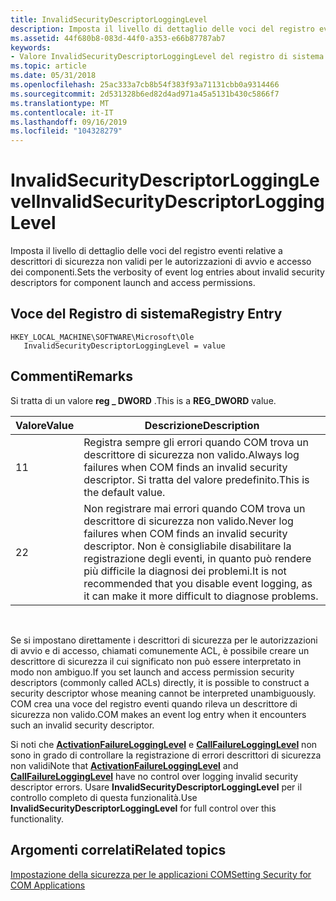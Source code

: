 ```yaml
---
title: InvalidSecurityDescriptorLoggingLevel
description: Imposta il livello di dettaglio delle voci del registro eventi relative a descrittori di sicurezza non validi per le autorizzazioni di avvio e accesso dei componenti.
ms.assetid: 44f680b8-083d-44f0-a353-e66b87787ab7
keywords:
- Valore InvalidSecurityDescriptorLoggingLevel del registro di sistema COM
ms.topic: article
ms.date: 05/31/2018
ms.openlocfilehash: 25ac333a7cb8b54f383f93a71131cbb0a9314466
ms.sourcegitcommit: 2d531328b6ed82d4ad971a45a5131b430c5866f7
ms.translationtype: MT
ms.contentlocale: it-IT
ms.lasthandoff: 09/16/2019
ms.locfileid: "104328279"
---
```

# <a name="invalidsecuritydescriptorlogginglevel"></a><span data-ttu-id="e9f48-104">InvalidSecurityDescriptorLoggingLevel</span><span class="sxs-lookup"><span data-stu-id="e9f48-104">InvalidSecurityDescriptorLoggingLevel</span></span>

<span data-ttu-id="e9f48-105">Imposta il livello di dettaglio delle voci del registro eventi relative a descrittori di sicurezza non validi per le autorizzazioni di avvio e accesso dei componenti.</span><span class="sxs-lookup"><span data-stu-id="e9f48-105">Sets the verbosity of event log entries about invalid security descriptors for component launch and access permissions.</span></span>

## <a name="registry-entry"></a><span data-ttu-id="e9f48-106">Voce del Registro di sistema</span><span class="sxs-lookup"><span data-stu-id="e9f48-106">Registry Entry</span></span>

```
HKEY_LOCAL_MACHINE\SOFTWARE\Microsoft\Ole
   InvalidSecurityDescriptorLoggingLevel = value
```

## <a name="remarks"></a><span data-ttu-id="e9f48-107">Commenti</span><span class="sxs-lookup"><span data-stu-id="e9f48-107">Remarks</span></span>

<span data-ttu-id="e9f48-108">Si tratta di un valore **reg \_ DWORD** .</span><span class="sxs-lookup"><span data-stu-id="e9f48-108">This is a **REG\_DWORD** value.</span></span>



| <span data-ttu-id="e9f48-109">Valore</span><span class="sxs-lookup"><span data-stu-id="e9f48-109">Value</span></span> | <span data-ttu-id="e9f48-110">Descrizione</span><span class="sxs-lookup"><span data-stu-id="e9f48-110">Description</span></span>                                                                                                                                                                    |
|-------|--------------------------------------------------------------------------------------------------------------------------------------------------------------------------------|
| <span data-ttu-id="e9f48-111">1</span><span class="sxs-lookup"><span data-stu-id="e9f48-111">1</span></span>     | <span data-ttu-id="e9f48-112">Registra sempre gli errori quando COM trova un descrittore di sicurezza non valido.</span><span class="sxs-lookup"><span data-stu-id="e9f48-112">Always log failures when COM finds an invalid security descriptor.</span></span> <span data-ttu-id="e9f48-113">Si tratta del valore predefinito.</span><span class="sxs-lookup"><span data-stu-id="e9f48-113">This is the default value.</span></span>                                                                                  |
| <span data-ttu-id="e9f48-114">2</span><span class="sxs-lookup"><span data-stu-id="e9f48-114">2</span></span>     | <span data-ttu-id="e9f48-115">Non registrare mai errori quando COM trova un descrittore di sicurezza non valido.</span><span class="sxs-lookup"><span data-stu-id="e9f48-115">Never log failures when COM finds an invalid security descriptor.</span></span> <span data-ttu-id="e9f48-116">Non è consigliabile disabilitare la registrazione degli eventi, in quanto può rendere più difficile la diagnosi dei problemi.</span><span class="sxs-lookup"><span data-stu-id="e9f48-116">It is not recommended that you disable event logging, as it can make it more difficult to diagnose problems.</span></span> |



 

<span data-ttu-id="e9f48-117">Se si impostano direttamente i descrittori di sicurezza per le autorizzazioni di avvio e di accesso, chiamati comunemente ACL, è possibile creare un descrittore di sicurezza il cui significato non può essere interpretato in modo non ambiguo.</span><span class="sxs-lookup"><span data-stu-id="e9f48-117">If you set launch and access permission security descriptors (commonly called ACLs) directly, it is possible to construct a security descriptor whose meaning cannot be interpreted unambiguously.</span></span> <span data-ttu-id="e9f48-118">COM crea una voce del registro eventi quando rileva un descrittore di sicurezza non valido.</span><span class="sxs-lookup"><span data-stu-id="e9f48-118">COM makes an event log entry when it encounters such an invalid security descriptor.</span></span>

<span data-ttu-id="e9f48-119">Si noti che [**ActivationFailureLoggingLevel**](activationfailurelogginglevel.md) e [**CallFailureLoggingLevel**](callfailurelogginglevel.md) non sono in grado di controllare la registrazione di errori descrittori di sicurezza non validi</span><span class="sxs-lookup"><span data-stu-id="e9f48-119">Note that [**ActivationFailureLoggingLevel**](activationfailurelogginglevel.md) and [**CallFailureLoggingLevel**](callfailurelogginglevel.md) have no control over logging invalid security descriptor errors.</span></span> <span data-ttu-id="e9f48-120">Usare **InvalidSecurityDescriptorLoggingLevel** per il controllo completo di questa funzionalità.</span><span class="sxs-lookup"><span data-stu-id="e9f48-120">Use **InvalidSecurityDescriptorLoggingLevel** for full control over this functionality.</span></span>

## <a name="related-topics"></a><span data-ttu-id="e9f48-121">Argomenti correlati</span><span class="sxs-lookup"><span data-stu-id="e9f48-121">Related topics</span></span>

<dl> <dt>

[<span data-ttu-id="e9f48-122">Impostazione della sicurezza per le applicazioni COM</span><span class="sxs-lookup"><span data-stu-id="e9f48-122">Setting Security for COM Applications</span></span>](setting-security-for-com-applications.md)
</dt> </dl>

 

 




